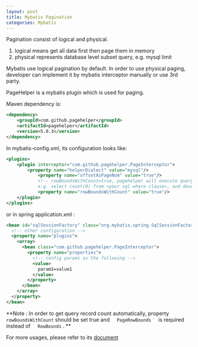 ```yaml
---
layout: post
title: Mybatis Pagination
categories: Mybatis
---
```


Pagination consist of logical and physical.

1. logical means get all data first then page them in memory
2. physical represents database level subset query, e.g. mysql limit

Mybatis use logical pagination by default.  In order to use physical paging, 
developer can implement it by mybatis interceptor manually or use 3rd party.

PageHelper is a mybatis plugin which is used for paging.

Maven dependency is:

```xml
<dependency>
    <groupId>com.github.pagehelper</groupId>
    <artifactId>pagehelper</artifactId>
    <version>5.0.3</version>
</dependency>
```

In mybatis-config.xml, its configuration looks like:

```xml
<plugins>
    <plugin interceptor="com.github.pagehelper.PageInterceptor">
        <property name="helperDialect" value="mysql"/>
            <property name="offsetAsPageNum" value="true"/>
            <!-- rowBoundsWithCount=true, pagehelper will execute query count first, 
            e.g. select count(0) from <your sql where clause>, and developer can get count by PageRowBounds.getTotal()-->
            <property name="rowBoundsWithCount" value="true"/>
    </plugin>
</plugins>
```

or in spring application.xml :

```xml
<bean id="sqlSessionFactory" class="org.mybatis.spring.SqlSessionFactoryBean">
  <!-- other configuration -->
  <property name="plugins">
    <array>
      <bean class="com.github.pagehelper.PageInterceptor">
        <property name="properties">
          <!-- config params as the following -->
          <value>
            param1=value1
          </value>
        </property>
      </bean>
    </array>
  </property>
</bean>
```
**Note : In order to get query record count automatically, property     `rowBoundsWithCount`     should be set true
and     `PageRowBounds`     is required instead of     `RowBounds` .   **

For more usages, please refer to its [document](https://github.com/pagehelper/Mybatis-PageHelper/blob/master/wikis/en/HowToUse.md)
